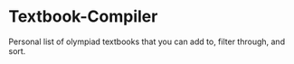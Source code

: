 # Textbook-Compiler
Personal list of olympiad textbooks that you can add to, filter through, and sort.
